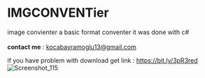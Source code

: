 
# IMGCONVENTier
image convienter a basic format conventer it was done with c# </br>
 </br>
<b>contact me</b> : kocabayramoglu13@gmail.com

if you have problem with download get link : https://bit.ly/3pR3red
![Screenshot_115](https://user-images.githubusercontent.com/49203153/145709623-21ee2ece-f6b4-4b8d-81a8-026e913b6b2b.png)
